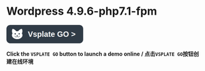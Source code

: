 # Wordpress 4.9.6-php7.1-fpm

<a href="https://www.vsplate.com/?docker-compose=https://github.com/vsplate/dcenvs/wordpress/4.9.6-php7.1-fpm"><img alt="VSPLATE GO" src="https://raw.githubusercontent.com/vsplate/images/master/vsgo_btn.png" width="200px"></a>

**Click the `VSPLATE GO` button to launch a demo online / 点击`VSPLATE GO`按钮创建在线环境**